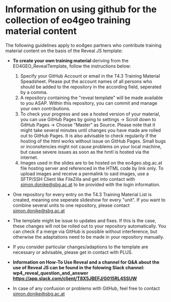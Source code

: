 # Information on using github for the collection of eo4geo training material content 

The following guidelines apply to eo4geo partners who contribute training material content on the basis of the Reveal JS template: 

* <strong>To create your own training material </strong> deriving from the EO4GEO_RevealTemplate, follow the instructions below:
   1.  Specify your GitHub Account or email in the T4.3 Training Material Speadsheet. Please put the account names of all persons who should be added to the repository in the according field, seperated by a comma.
   2. A repository containing the "reveal template" will be made available to you ASAP. Within this repository, you can commit and manage your own contributions.
   3. To check your progress and see a hosted version of your material, you can use GitHub Pages by going to settings -> Scroll down to GitHub Pages -> Choose "Master" as Source. Please note that it might take several minutes until changes you have made are rolled out to GitHub Pages. It is also advisable to check regularily if the hosting of the html works without issue on GitHub Pages. Small bugs or inconsitencies might not cause problems on your local machine, but cause severe issues as soon as the hmtl is hosted via the internet.
   4. Images used in the slides are to be hosted on the eo4geo.sbg.ac.at file hosting server and referenced in the HTML code by link only. To upload images and receive a permalink to said images, use a SFTP/SSH Client like FileZilla and get into contact with simon.donike@sbg.ac.at to be provided with the login information.
  
* One repository for every entry on the T4.3 Training Material List is created, meaning one seperate slideshow for every "unit". If you want to combine several units to one repository, please contact simon.donike@sbg.ac.at
* The template might be issue to updates and fixes. If this is the case, these changes will not be rolled out to your repository automatically. You can check if a merge via GitHub is possible without interference, but otherwise the adaptations need to be made in your repository manually. 
* If you consider particular changes/adaptions to the template are necessary or advisable, please get in contact with PLUS.
* <strong> Information on How-To Use Reveal and a channel for Q&A about the use of Reveal JS can be found in the folowing Slack channel: wp4_reveal_question_and_answer https://app.slack.com/client/T8X5JBEFJ/G015RL4SSUW  </strong>
* In case of any confusion or problems with GitHub, feel free to contact simon.donike@sbg.ac.at


